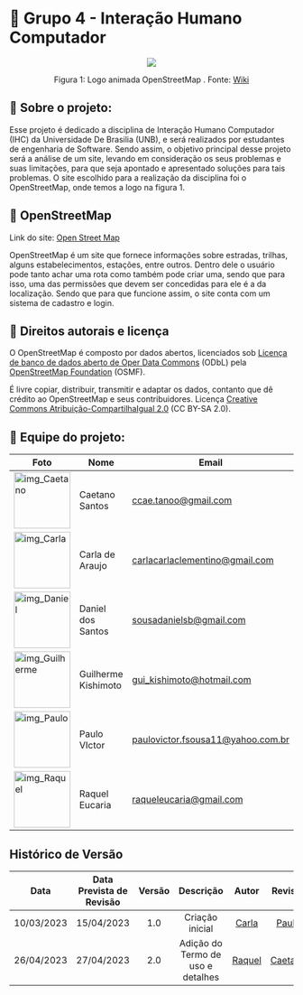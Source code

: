 # :mag_right: Grupo 4 - Interação Humano Computador

<div align="center">
    <img src= "https://wiki.openstreetmap.org/w/images/c/c9/OSM_Logo_Animated.gif"/>
    <p> Figura 1: Logo animada OpenStreetMap . Fonte: <a href="https://wiki.openstreetmap.org/w/images/c/c9/OSM_Logo_Animated.gif">Wiki</a></p> 
</div>

## :round_pushpin: Sobre o projeto:

Esse projeto é dedicado a disciplina de Interação Humano Computador (IHC) da Universidade De Brasilia (UNB), e será realizados por estudantes de engenharia de Software. Sendo assim, o objetivo principal desse projeto será a análise de um site, levando em consideração os seus problemas e suas limitações, para que seja apontado e apresentado soluções para tais problemas. O site escolhido para a realização da disciplina foi o OpenStreetMap, onde temos a logo na figura 1.

## :round_pushpin: OpenStreetMap
Link do site: <a href="https://www.openstreetmap.org/" target="_blank">Open Street Map</a>

OpenStreetMap é um site que fornece informações sobre estradas, trilhas, alguns estabelecimentos, estações, entre outros. Dentro dele o usuário pode tanto achar uma rota como também pode criar uma, sendo que para isso, uma das permissões que devem ser concedidas para ele é a da localização. Sendo que para que funcione assim, o site conta com um sistema de cadastro e login.

## :round_pushpin: Direitos autorais e licença
O OpenStreetMap é composto por dados abertos, licenciados sob [Licença de banco de dados aberto de Oper Data Commons](https://opendatacommons.org/licenses/odbl/) (ODbL) pela [OpenStreetMap Foundation](https://wiki.osmfoundation.org/wiki/Main_Page) (OSMF).

É livre copiar, distribuir, transmitir e adaptar os dados, contanto que dê crédito ao OpenStreetMap e seus contribuidores. Licença [Creative Commons Atribuição-CompartilhaIgual 2.0](https://creativecommons.org/licenses/by-sa/2.0/) (CC BY-SA 2.0).

## :round_pushpin: Equipe do projeto:

| Foto                                                                                                                                                  | Nome             | Email                          | github                                                 |
| ----------------------------------------------------------------------------------------------------------------------------------------------------- | ---------------- | ------------------------------ | ------------------------------------------------------ |
| <img alt = "img_Caetano" src="https://avatars.githubusercontent.com/u/22137470?v=4" width = "100"/>  | Caetano Santos | ccae.tanoo@gmail.com         | [@caeslucio](https://github.com/caeslucio)           |
| <img alt = "img_Carla" src="https://avatars.githubusercontent.com/u/86669458?v=4" width = "100"/>                                               | Carla de Araujo  | carlacarlaclementino@gmail.com          | [@ccarlaa](https://github.com/ccarlaa)                     |
| <img alt = "img_Daniel" src="https://avatars.githubusercontent.com/u/95941136?v=4" width = "100"/> | Daniel dos Santos | sousadanielsb@gmail.com     | [@daniel-de-sousa](https://github.com/daniel-de-sousa) |
| <img alt = "img_Guilherme" src="https://avatars.githubusercontent.com/u/104849205?v=4" width = "100"/>  | Guilherme Kishimoto | gui_kishimoto@hotmail.com   | [@guilhermekishimoto](https://github.com/guilhermekishimoto) |
| <img alt = "img_Paulo" src="https://avatars.githubusercontent.com/u/98675541?v=4" width = "100"/>     | Paulo VIctor     | paulovictor.fsousa11@yahoo.com.br | [@PauloVictorFS](https://github.com/PauloVictorFS)     |
| <img alt = "img_Raquel" src="https://avatars.githubusercontent.com/u/81540491?v=4" width = "100"/>    | Raquel Eucaria      | raqueleucaria@gmail.com         | [@raqueleucaria](https://github.com/raqueleucaria)                 |

## Histórico de Versão

|    Data    | Data Prevista de Revisão | Versão |      Descrição       |                                                                Autor                                                                 |               Revisor               |
| :--------: | :----------------------: | :----: | :-------------------: | :----------------------------------------------------------------------------------------------------------------------------------: | :---------------------------------: |
| 10/03/2023 |       15/04/2023       |  1.0   | Criação inicial  | [Carla](https://github.com/ccarlaa) | [Paulo](https://github.com/PauloVictorFS) |
| 26/04/2023 |        27/04/2023        |  2.0   | Adição do Termo de uso e detalhes | [Raquel](https://github.com/raqueleucaria) |  [Caetano](https://github.com/caeslucio) |

